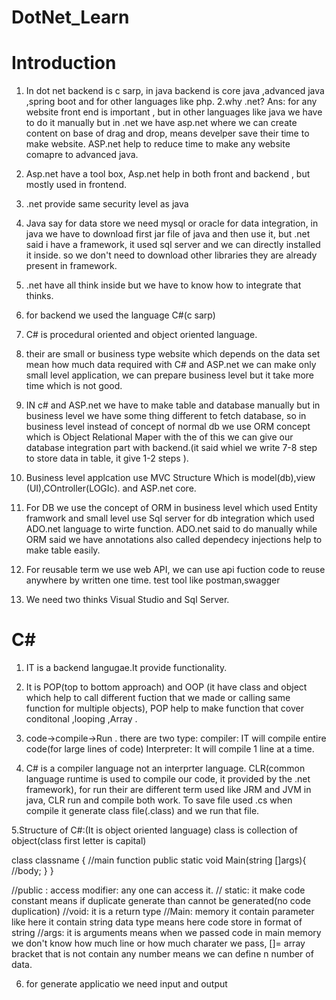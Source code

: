 # DotNet_Learn

# Introduction

1. In dot net backend is c sarp, in java backend is core java ,advanced java ,spring boot and for other languages like php.
   2.why .net?
   Ans: for any website front end is important , but in other languages like java we have to do it manually but in .net we have asp.net where we can create content on base of drag and drop, means develper save their time to make website. ASP.net help to reduce time to make any website comapre to advanced java.
2. Asp.net have a tool box, Asp.net help in both front and backend , but mostly used in frontend.
3. .net provide same security level as java
4. Java say for data store we need mysql or oracle for data integration, in java we have to download first jar file of java and then use it, but .net said i have a framework, it used sql server and we can directly installed it inside. so we don't need to download other libraries they are already present in framework.

5. .net have all think inside but we have to know how to integrate that thinks.
6. for backend we used the language C#(c sarp)

7. C# is procedural oriented and object oriented language.
8. their are small or business type website which depends on the data set mean how much data required
   with C# and ASP.net we can make only small level application, we can prepare business level but it take more time which is not good.

9. IN c# and ASP.net we have to make table and database manually but in business level we have some thing different to fetch database, so in business level instead of concept of normal db we use ORM concept which is Object Relational Maper with the of this we can give our database integration part with backend.(it said whiel we write 7-8 step to store data in table, it give 1-2 steps ).
10. Business level applcation use MVC Structure Which is model(db),view (UI),COntroller(LOGIc). and ASP.net core.
11. For DB we use the concept of ORM in business level which used Entity framwork and small level use Sql server for db integration which used ADO.net language to wirte function. ADO.net said to do manually while ORM said we have annotations also called dependecy injections help to make table easily.

12. For reusable term we use web API, we can use api fuction code to reuse anywhere by written one time. test tool like postman,swagger

13. We need two thinks Visual Studio and Sql Server.

# C#

1. IT is a backend langugae.It provide functionality.
2. It is POP(top to bottom approach) and OOP (it have class and object which help to call different fuction that we made or calling same function for multiple objects), POP help to make function that cover conditonal ,looping ,Array .
3. code->compile->Run . there are two type: compiler: IT will compile entire code(for large lines of code)
   Interpreter: It will compile 1 line at a time.

4. C# is a compiler language not an interprter language. CLR(common language runtime is used to compile our code, it provided by the .net framework), for run their are different term used like JRM and JVM in java, CLR run and compile both work. To save file used .cs when compile it generate class file(.class) and we run that file.

5.Structure of C#:(It is object oriented language)
class is collection of object(class first letter is capital)

class classname {
//main function
public static void Main(string []args){
//body;
}
}

//public : access modifier: any one can access it.
// static: it make code constant means if duplicate generate than cannot be generated(no code duplication)
//void: it is a return type
//Main: memory it contain parameter like here it contain string data type means here code store in format of string
//args: it is arguments means when we passed code in main memory we don't know how much line or how much charater we pass, []= array bracket that is not contain any number means we can define n number of data.

6. for generate applicatio we need input and output

